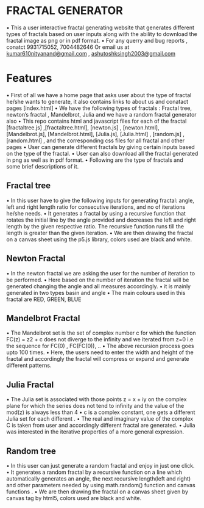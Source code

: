 #   FRACTAL GENERATOR


•	This a user interactive fractal generating website that generates different types of fractals based on user inputs along with the ability to download the fractal image as png or in pdf format.
•	For any querry and bug reports , conatct 9931715052, 7004482646
Or email us at kumar610nityanand@gmail.com , ashutoshksingh2003@gmail.com 

#  Features

•	First of all we have a home page that asks user about the type of fractal he/she wants to generate, it also contains links to about us and conatact pages [index.html]
•	We have the following types of fractals :  Fractal tree, newton’s fractal , Mandelbrot, Julia and we have a random fractal generator also
•	This repo contains html and javascript files for each of the fractal [fractaltree.js] ,[fractaltree.html], [newton.js] , [newton.html], [Mandelbrot.js], [Mandelbrot.html], [Julia.js], [Julia.html] , [random.js] , [random.html]  , and the corresponding css files for all fractal and other pages
•	User can generate different fractals by giving certain inputs based on the type of the fractal.
•	User can also download all the fractal generated in png as well as in pdf format.
•	Following are the type of fractals and some brief descriptions of it. 

##  Fractal tree
•	In this user have to give the following inputs for generating fractal: angle, left and right length ratio for consecutive iterations, and no of iterations he/she needs. 
•	It generates a fractal by using a recursive function that rotates the initial line by the angle provided and decreases the left and right length by the given respective ratio. The recursive function runs till the length is greater than the given iteration. 
•	We are then drawing the fractal on a canvas sheet using the p5.js library, colors used are black and white.

## Newton Fractal
•	In the newton fractal we are asking the user for the number of iteration to be performed.
•	Here based on the number of iteration the fractal will be generated changing the angle and all measures accordingly.
•	it is mainly generated in two types basin and angle
•	The main colours used in this fractal are RED, GREEN, BLUE

## Mandelbrot Fractal
•	The Mandelbrot set is the set of complex number c for which the function FC(z) = z2 + c does not diverge to the infinity and we iterated from z=0 i.e the sequence for FC(0) , FC(FC(0)), ..
•	The above recursion process goes upto 100 times.
•	Here, the users need to enter the width and height of the fractal and accordingly the fractal will compress or expand and generate different patterns.

## Julia Fractal 
•	The Julia set is associated with those points z = x + iy on the complex plane for which the series does not tend to infinity and the value of the mod(z) is always less than 4
•	c is a complex constant, one gets a different Julia set for each different .
•	The real and imaginary value of the complex C is taken from user and accordingly different fractal are generated.
•	Julia was interested in the iterative properties of a more general expression.


##  Random tree
•	In this user can just generate a random fractal and enjoy in just one click.
•	It generates a random fractal by a recursive function on a line which automatically generates an angle, the next recursive length(left and right)  and other parameters needed by using math.random() function and canvas functions .
•	We are then drawing the fractal on a canvas sheet given by canvas tag by html5, colors used are black and white.





